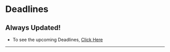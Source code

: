 # Deadlines
## Always Updated!
- To see the upcoming Deadlines, [Click Here](https://niloyahsan1.github.io/deadlines/)
---
